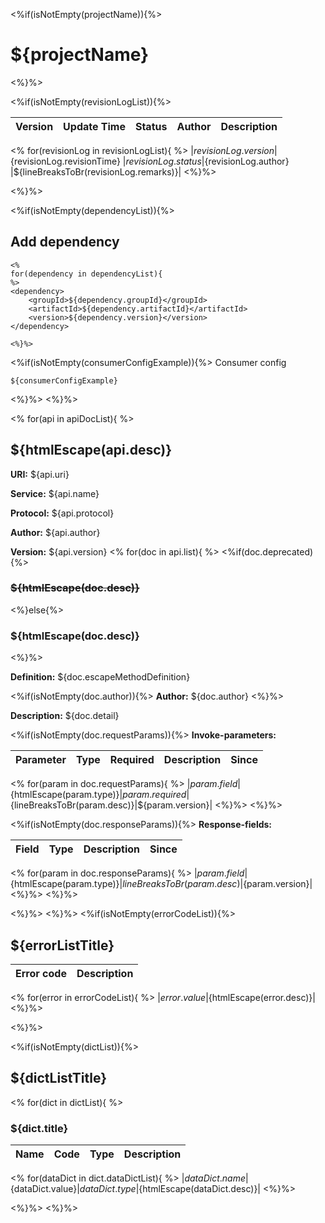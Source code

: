 <%if(isNotEmpty(projectName)){%>

# ${projectName}

<%}%>

<%if(isNotEmpty(revisionLogList)){%>

| Version | Update Time | Status | Author | Description |
|---------|-------------|--------|--------|-------------|
<% for(revisionLog in revisionLogList){ %>
|${revisionLog.version} |${revisionLog.revisionTime} |${revisionLog.status} |${revisionLog.author} |${lineBreaksToBr(revisionLog.remarks)}|
<%}%>

<%}%>

<%if(isNotEmpty(dependencyList)){%>

## Add dependency

```
<%
for(dependency in dependencyList){
%>
<dependency>
    <groupId>${dependency.groupId}</groupId>
    <artifactId>${dependency.artifactId}</artifactId>
    <version>${dependency.version}</version>
</dependency>

<%}%>
```

<%if(isNotEmpty(consumerConfigExample)){%>
Consumer config

```
${consumerConfigExample}
```

<%}%>
<%}%>

<% for(api in apiDocList){ %>

## ${htmlEscape(api.desc)}

**URI:** ${api.uri}

**Service:** ${api.name}

**Protocol:** ${api.protocol}

**Author:** ${api.author}

**Version:** ${api.version}
<% for(doc in api.list){ %>
<%if(doc.deprecated){%>

### ~~${htmlEscape(doc.desc)}~~

<%}else{%>

### ${htmlEscape(doc.desc)}

<%}%>

**Definition:** ${doc.escapeMethodDefinition}

<%if(isNotEmpty(doc.author)){%>
**Author:** ${doc.author}
<%}%>

**Description:** ${doc.detail}

<%if(isNotEmpty(doc.requestParams)){%>
**Invoke-parameters:**

| Parameter | Type | Required | Description | Since |
|-----------|------|----------|-------------|-------|
<% for(param in doc.requestParams){ %>
|${param.field}|${htmlEscape(param.type)}|${param.required}|${lineBreaksToBr(param.desc)}|${param.version}|
<%}%>
<%}%>

<%if(isNotEmpty(doc.responseParams)){%>
**Response-fields:**

| Field | Type | Description | Since |
|-------|------|-------------|-------|
<% for(param in doc.responseParams){ %>
|${param.field}|${htmlEscape(param.type)}|${lineBreaksToBr(param.desc)}|${param.version}|
<%}%>
<%}%>

<%}%>
<%}%>
<%if(isNotEmpty(errorCodeList)){%>

## ${errorListTitle}

| Error code | Description |
|------------|-------------|
<% for(error in errorCodeList){ %>
|${error.value}|${htmlEscape(error.desc)}|
<%}%>

<%}%>

<%if(isNotEmpty(dictList)){%>

## ${dictListTitle}

<% for(dict in dictList){ %>

### ${dict.title}

| Name   | Code | Type | Description |
|-----|------|------|-------------|
<% for(dataDict in dict.dataDictList){ %>
|${dataDict.name}|${dataDict.value}|${dataDict.type}|${htmlEscape(dataDict.desc)}|
<%}%>

<%}%>
<%}%>

